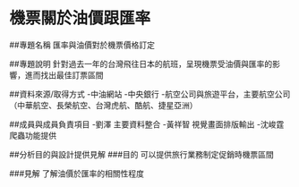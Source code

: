 # 機票關於油價跟匯率

##專題名稱
  匯率與油價對於機票價格訂定
  
##專題說明
  針對過去一年的台灣飛往日本的航班，呈現機票受油價與匯率的影響，進而找出最佳訂票區間
  
##資料來源/取得方式
  -中油網站
  -中央銀行
  -航空公司與旅遊平台，主要航空公司（中華航空、長榮航空、台灣虎航、酷航、捷星亞洲）

##成員與成員負責項目
  -劉澤 主要資料整合
  -黃祥智 視覺畫面排版輸出
  -沈峻霆 爬蟲功能提供

##分析目的與設計提供見解
  ###目的
    可以提供旅行業務制定促銷時機票區間

  ###見解
    了解油價於匯率的相關性程度
